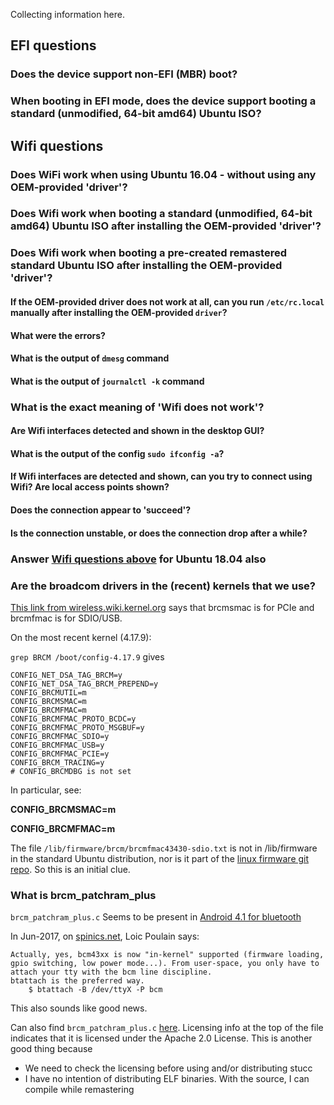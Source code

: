 Collecting information here.

## EFI questions
### Does the device support non-EFI (MBR) boot?

### When booting in EFI mode, does the device support booting a **standard** (unmodified, 64-bit amd64)  Ubuntu ISO?

## Wifi questions
### Does WiFi work when using Ubuntu 16.04 - without using any OEM-provided 'driver'?

### Does Wifi work when booting a **standard** (unmodified, 64-bit amd64) Ubuntu ISO after installing the OEM-provided 'driver'?

### Does Wifi work when booting a **pre-created remastered standard** Ubuntu ISO after installing the OEM-provided 'driver'?

#### If the OEM-provided driver does not work at all, can you run ```/etc/rc.local``` manually after installing the OEM-provided ```driver```?
#### What were the errors?
#### What is the output of ```dmesg``` command
#### What is the output of ```journalctl -k``` command

### What is the exact meaning of 'Wifi does not work'?
#### Are Wifi interfaces detected and shown in the desktop GUI?
#### What is the output of the config ```sudo ifconfig -a```?
#### If Wifi interfaces are detected and shown, can you try to connect using Wifi? Are local access points shown?
#### Does the connection appear to 'succeed'?
#### Is the connection unstable, or does the connection drop after a while?

### Answer [Wifi questions above](/docs/initial_analysis.md#wifi-questions) for Ubuntu 18.04 also

### Are the broadcom drivers in the (recent) kernels that we use?
[This link from wireless.wiki.kernel.org](https://wireless.wiki.kernel.org/en/users/drivers/brcm80211) says that brcmsmac is for PCIe and brcmfmac is for SDIO/USB.

On the most recent kernel (4.17.9):

```grep BRCM /boot/config-4.17.9```
gives
```
CONFIG_NET_DSA_TAG_BRCM=y
CONFIG_NET_DSA_TAG_BRCM_PREPEND=y
CONFIG_BRCMUTIL=m
CONFIG_BRCMSMAC=m
CONFIG_BRCMFMAC=m
CONFIG_BRCMFMAC_PROTO_BCDC=y
CONFIG_BRCMFMAC_PROTO_MSGBUF=y
CONFIG_BRCMFMAC_SDIO=y
CONFIG_BRCMFMAC_USB=y
CONFIG_BRCMFMAC_PCIE=y
CONFIG_BRCM_TRACING=y
# CONFIG_BRCMDBG is not set
```

In particular, see:

**CONFIG_BRCMSMAC=m**

**CONFIG_BRCMFMAC=m**


The file ```/lib/firmware/brcm/brcmfmac43430-sdio.txt``` is not in /lib/firmware in the standard Ubuntu distribution, nor is it part of the [linux firmware git repo](https://git.kernel.org/pub/scm/linux/kernel/git/firmware/linux-firmware.git). So this is an initial clue.

### What is brcm_patchram_plus
```brcm_patchram_plus.c``` Seems to be present in [Android 4.1 for bluetooth](https://android.googlesource.com/platform/system/bluetooth/+/android-cts-4.1_r4/brcm_patchram_plus/)

In Jun-2017, on [spinics.net](https://www.spinics.net/lists/linux-bluetooth/msg70830.html), Loic Poulain says:
```
Actually, yes, bcm43xx is now "in-kernel" supported (firmware loading, gpio switching, low power mode...). From user-space, you only have to attach your tty with the bcm line discipline.
btattach is the preferred way.
    $ btattach -B /dev/ttyX -P bcm
```
This also sounds like good news.

Can also find ```brcm_patchram_plus.c``` [here](https://github.com/beidl/brcm-patchram-plus/blob/master/brcm_patchram_plus.c). Licensing info at the top of the file indicates that it is licensed under the Apache 2.0 License. This is another good thing because
- We need to check the licensing before using and/or distributing stucc
- I have no intention of distributing ELF binaries. With the source, I can compile while remastering


